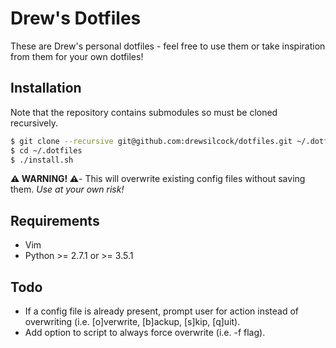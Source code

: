 # Drew's Dotfiles

These are Drew's personal dotfiles - feel free to use them or take inspiration from them for your own dotfiles!

## Installation

Note that the repository contains submodules so must be cloned recursively.

```sh
$ git clone --recursive git@github.com:drewsilcock/dotfiles.git ~/.dotfiles
$ cd ~/.dotfiles
$ ./install.sh
```

**⚠️  WARNING! ⚠️**- This will overwrite existing config files without saving them. *Use at your own risk!*

## Requirements

- Vim
- Python >= 2.7.1 or >= 3.5.1

## Todo

- If a config file is already present, prompt user for action instead of overwriting (i.e. [o]verwrite, [b]ackup, [s]kip, [q]uit).
- Add option to script to always force overwrite (i.e. -f flag).
